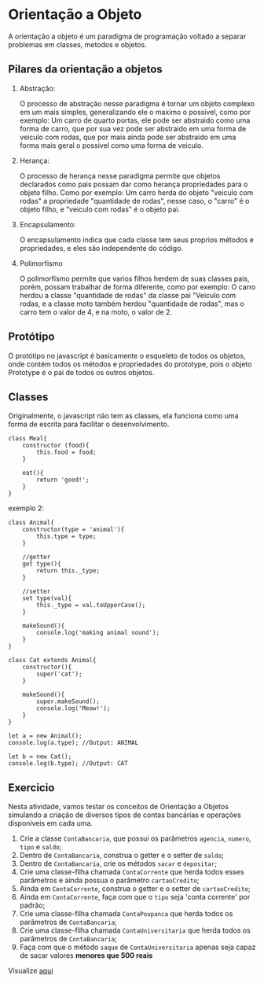 # Orientação a Objeto

A orientação a objeto é um paradigma de programação voltado a separar problemas em classes, metodos e objetos.

## Pilares da orientação a objetos


1. Abstração:

    O processo de abstração nesse paradigma é tornar um objeto complexo em um mais simples, generalizando ele o maximo o possivel, como por exemplo: Um carro de quarto portas, ele pode ser abstraido como uma forma de carro, que por sua vez pode ser abstraido em uma forma de veiculo com rodas, que por mais ainda pode ser abstraido em uma forma mais geral o possivel como uma forma de veiculo.

2. Herança:
    
    O processo de herança nesse paradigma permite que objetos declarados como pais possam dar como herança propriedades para o objeto filho. Como por exemplo: Um carro herda do objeto "veiculo com rodas" a propriedade "quantidade de rodas", nesse caso, o "carro" é o objeto filho, e "veiculo com rodas" é o objeto pai.

3. Encapsulamento:

    O encapsulamento indica que cada classe tem seus proprios métodos e propriedades, e eles são independente do código.

4. Polimorfismo

    O polimorfismo permite que varios filhos herdem de suas classes pais, porém, possam trabalhar de forma diferente, como por exemplo: O carro herdou a classe "quantidade de rodas" da classe pai "Veiculo com rodas, e a classe moto também herdou "quantidade de rodas", mas o carro tem o valor de 4, e na moto, o valor de 2.

## Protótipo

O protótipo no javascript é basicamente o esqueleto de todos os objetos, onde contém todos os métodos e propriedades do prototype, pois o objeto Prototype é o pai de todos os outros objetos.

## Classes

Originalmente, o javascript não tem as classes, ela funciona como uma forma de escrita para facilitar o desenvolvimento.

    class Meal{
        constructor (food){
            this.food = food;
        }

        eat(){
            return 'good!';
        }
    }

exemplo 2:

    class Animal{
        constructor(type = 'animal'){
            this.type = type;
        }

        //getter
        get type(){
            return this._type;
        }

        //setter
        set type(val){
            this._type = val.toUpperCase();
        }

        makeSound(){
            console.log('making animal sound');
        }
    }

    class Cat extends Animal{
        constructor(){
            super('cat');
        }

        makeSound(){
            super.makeSound();
            console.log('Meow!');
        }
    }

    let a = new Animal();
    console.log(a.type); //Output: ANIMAL

    let b = new Cat();
    console.log(b.type); //Output: CAT

## Exercicio

Nesta atividade, vamos testar os conceitos de Orientação a Objetos simulando a criação de diversos tipos de contas bancárias e operações disponíveis em cada uma.

1. Crie a classe `ContaBancaria`, que possui os parâmetros `agencia`, `numero`, `tipo` e `saldo`;
2. Dentro de `ContaBancaria`, construa o getter e o setter de `saldo`;
3. Dentro de `ContaBancaria`, crie os métodos `sacar` e `depositar`;
4. Crie uma classe-filha chamada `ContaCorrente` que herda todos esses parâmetros e ainda possua o parâmetro `cartaoCredito`;
5. Ainda em `ContaCorrente`, construa o getter e o setter de `cartaoCredito`;
6. Ainda em `ContaCorrente`, faça com que o `tipo` seja 'conta corrente' por padrão;
7. Crie uma classe-filha chamada `ContaPoupanca` que herda todos os parâmetros de `ContaBancaria`;
8. Crie uma classe-filha chamada `ContaUniversitaria` que herda todos os parâmetros de `ContaBancaria`;
9. Faça com que o método `saque` de `ContaUniversitaria` apenas seja capaz de sacar valores **menores que 500 reais**

Visualize [aqui](js/exercicio.js)